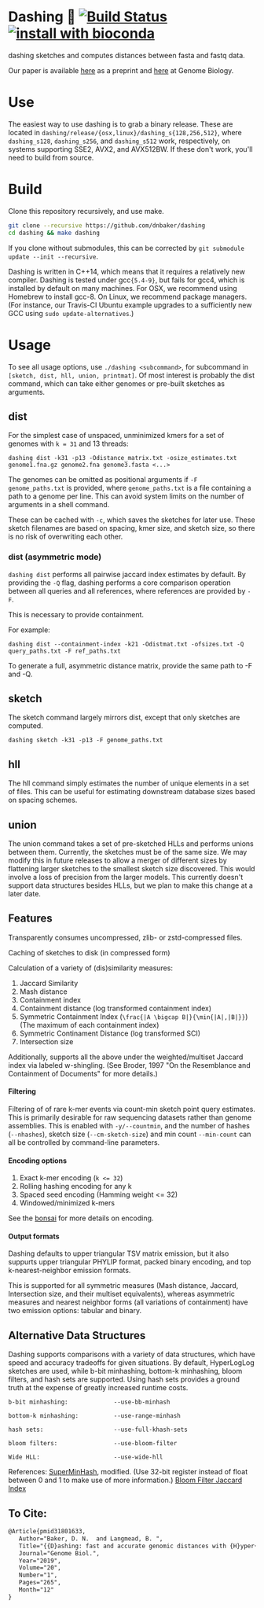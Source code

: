 # Dashing 🕺 [![Build Status](https://travis-ci.com/dnbaker/dashing.svg?branch=main)](https://travis-ci.com/dnbaker/dashing) [![install with bioconda](https://img.shields.io/badge/install%20with-bioconda-brightgreen.svg?style=flat)](http://bioconda.github.io/recipes/dashing/README.html)

dashing sketches and computes distances between fasta and fastq data.

Our paper is available [here](https://www.biorxiv.org/content/10.1101/501726v2) as a preprint and [here](https://genomebiology.biomedcentral.com/articles/10.1186/s13059-019-1875-0) at Genome Biology.

# Use

The easiest way to use dashing is to grab a binary release. These are located in `dashing/release/{osx,linux}/dashing_s{128,256,512}`, where `dashing_s128`, `dashing_s256`, and `dashing_s512`
work, respectively, on systems supporting SSE2, AVX2, and AVX512BW. If these don't work, you'll need to build from source.

# Build
Clone this repository recursively, and use make.

```bash
git clone --recursive https://github.com/dnbaker/dashing
cd dashing && make dashing
```

If you clone without submodules, this can be corrected by `git submodule update --init --recursive`.

Dashing is written in C++14, which means that it requires a relatively new compiler.
Dashing is tested under gcc`{5.4-9}`, but fails for gcc4, which is installed by default on many machines.
For OSX, we recommend using Homebrew to install gcc-8.
On Linux, we recommend package managers. (For instance, our Travis-CI Ubuntu example upgrades to a sufficiently new GCC using `sudo update-alternatives`.)

# Usage

To see all usage options, use `./dashing <subcommand>`, for subcommand in `[sketch, dist, hll, union, printmat]`.
Of most interest is probably the dist command, which can take either genomes or pre-built sketches as arguments.

## dist
For the simplest case of unspaced, unminimized kmers for a set of genomes with `k = 31` and 13 threads:

```
dashing dist -k31 -p13 -Odistance_matrix.txt -osize_estimates.txt genome1.fna.gz genome2.fna genome3.fasta <...>
```

The genomes can be omitted as positional arguments if `-F genome_paths.txt` is provided, where `genome_paths.txt` is a file containing a path to a genome per line.
This can avoid system limits on the number of arguments in a shell command.

These can be cached with `-c`, which saves the sketches for later use. These sketch filenames are based on spacing, kmer size, and sketch size, so there is no risk of overwriting each other.

### dist (asymmetric mode)

`dashing dist` performs all pairwise jaccard index estimates by default. By providing the `-Q` flag, dashing performs a core
comparison operation between all queries and all references, where references are provided by `-F`.

This is necessary to provide containment.

For example:

```
dashing dist --containment-index -k21 -Odistmat.txt -ofsizes.txt -Q query_paths.txt -F ref_paths.txt
```

To generate a full, asymmetric distance matrix, provide the same path to -F and -Q.



## sketch
The sketch command largely mirrors dist, except that only sketches are computed.

```
dashing sketch -k31 -p13 -F genome_paths.txt
```

## hll
The hll command simply estimates the number of unique elements in a set of files. This can be useful for estimating downstream database sizes based on spacing schemes.

## union
The union command takes a set of pre-sketched HLLs and performs unions between them. Currently, the sketches must be of the same size.
We may modify this in future releases to allow a merger of different sizes by flattening larger sketches to the smallest sketch size discovered.
This would involve a loss of precision from the larger models.
This currently doesn't support data structures besides HLLs, but we plan to make this change at a later date.


## Features

Transparently consumes uncompressed, zlib- or zstd-compressed files.

Caching of sketches to disk (in compressed form)

Calculation of a variety of (dis)similarity measures:
1. Jaccard Similarity
2. Mash distance
3. Containment index 
4. Containment distance (log transformed containment index)
5. Symmetric Containment Index (`\frac{|A \bigcap B|}{\min{|A|,|B|}}`) (The maximum of each containment index)
6. Symmetric Continament Distance (log transformed SCI)
7. Intersection size

Additionally, supports all the above under the weighted/multiset Jaccard index via labeled w-shingling. (See Broder, 1997 "On the Resemblance and Containment of Documents" for more details.)

#### Filtering
Filtering of of rare k-mer events via count-min sketch point query estimates. This is primarily desirable for raw sequencing datasets rather than genome assemblies. This is enabled with `-y/--countmin`, and the number of hashes (`--nhashes`), sketch size (`--cm-sketch-size`) and min count `--min-count` can all be controlled by command-line parameters.

#### Encoding options
1. Exact k-mer encoding (`k <= 32`)
2. Rolling hashing encoding for any k
3. Spaced seed encoding (Hamming weight <= 32)
4. Windowed/minimized k-mers

See the [bonsai](https://github.com/dnbaker/bonsai) for more details on encoding.

#### Output formats

Dashing defaults to upper triangular TSV matrix emission, but it also suppurts upper triangular PHYLIP format, packed binary encoding, and top k-nearest-neighbor emission formats.

This is supported for all symmetric measures (Mash distance, Jaccard, Intersection size, and their multiset equivalents), whereas asymmetric measures and nearest neighbor forms (all variations of containment) have two emission options: tabular and binary.


## Alternative Data Structures

Dashing supports comparisons with a variety of data structures, which have speed and accuracy tradeoffs for given situations.
By default, HyperLogLog sketches are used, while b-bit minhashing, bottom-k minhashing, bloom filters, and hash sets are supported. 
Using hash sets provides a ground truth at the expense of greatly increased runtime costs.

```
b-bit minhashing:             --use-bb-minhash

bottom-k minhashing:          --use-range-minhash

hash sets:                    --use-full-khash-sets

bloom filters:                --use-bloom-filter

Wide HLL:                     --use-wide-hll
```

References:
[SuperMinHash](https://arxiv.org/abs/1706.05698), modified. (Use 32-bit register instead of float between 0 and 1 to make use of more information.)
[Bloom Filter Jaccard Index](https://www.ncbi.nlm.nih.gov/pubmed/17444629)


## To Cite:

```tex
@Article{pmid31801633,
   Author="Baker, D. N.  and Langmead, B. ",
   Title="{{D}ashing: fast and accurate genomic distances with {H}yper{L}og{L}og}",
   Journal="Genome Biol.",
   Year="2019",
   Volume="20",
   Number="1",
   Pages="265",
   Month="12"
}
```

